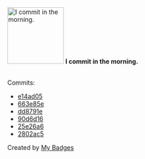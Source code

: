 <img src="https://my-badges.github.io/my-badges/morning-commits.png" alt="I commit in the morning." title="I commit in the morning." width="128">
<strong>I commit in the morning.</strong>
<br><br>

Commits:

- <a href="https://github.com/HorebZ/HorebZ/commit/e14ad0551ddf5fce76e869780e083d864c82a6d3">e14ad05</a>
- <a href="https://github.com/HorebZ/HorebZ/commit/663e85ef0b263f6ca3d9c11ece2a8b65e87fa6bf">663e85e</a>
- <a href="https://github.com/HorebZ/HorebZ/commit/dd8791e136e8c43e9d34756faa81eac18a2d833f">dd8791e</a>
- <a href="https://github.com/HorebZ/HorebZ/commit/90d6d16c387f4e063b4ab86399488f74d7e74e11">90d6d16</a>
- <a href="https://github.com/HorebZ/HorebZ/commit/25e26a6afaea21566bcb334f85f92e8d33d6491d">25e26a6</a>
- <a href="https://github.com/HorebZ/HorebZ/commit/2802ac5194ee4ad00c61a9913b49e649578a923d">2802ac5</a>


Created by <a href="https://github.com/my-badges/my-badges">My Badges</a>